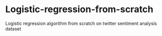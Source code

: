 # Logistic-regression-from-scratch
Logistic regression algorithm from scratch on twitter sentiment analysis dataset
